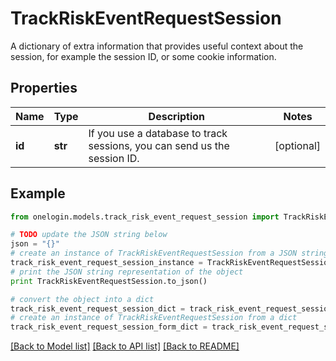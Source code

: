 # TrackRiskEventRequestSession

A dictionary of extra information that provides useful context about the session, for example the session ID, or some cookie information.

## Properties
Name | Type | Description | Notes
------------ | ------------- | ------------- | -------------
**id** | **str** | If you use a database to track sessions, you can send us the session ID. | [optional] 

## Example

```python
from onelogin.models.track_risk_event_request_session import TrackRiskEventRequestSession

# TODO update the JSON string below
json = "{}"
# create an instance of TrackRiskEventRequestSession from a JSON string
track_risk_event_request_session_instance = TrackRiskEventRequestSession.from_json(json)
# print the JSON string representation of the object
print TrackRiskEventRequestSession.to_json()

# convert the object into a dict
track_risk_event_request_session_dict = track_risk_event_request_session_instance.to_dict()
# create an instance of TrackRiskEventRequestSession from a dict
track_risk_event_request_session_form_dict = track_risk_event_request_session.from_dict(track_risk_event_request_session_dict)
```
[[Back to Model list]](../README.md#documentation-for-models) [[Back to API list]](../README.md#documentation-for-api-endpoints) [[Back to README]](../README.md)


